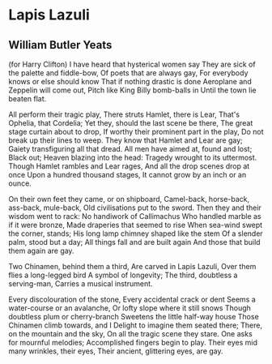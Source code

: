 # Lapis Lazuli
## William Butler Yeats
(for Harry Clifton)
I have heard that hysterical women say
They are sick of the palette and fiddle-bow,
Of poets that are always gay,
For everybody knows or else should know
That if nothing drastic is done
Aeroplane and Zeppelin will come out,
Pitch like King Billy bomb-balls in
Until the town lie beaten flat.

All perform their tragic play,
There struts Hamlet, there is Lear,
That's Ophelia, that Cordelia;
Yet they, should the last scene be there,
The great stage curtain about to drop,
If worthy their prominent part in the play,
Do not break up their lines to weep.
They know that Hamlet and Lear are gay;
Gaiety transfiguring all that dread.
All men have aimed at, found and lost;
Black out; Heaven blazing into the head:
Tragedy wrought to its uttermost.
Though Hamlet rambles and Lear rages,
And all the drop scenes drop at once
Upon a hundred thousand stages,
It cannot grow by an inch or an ounce.

On their own feet they came, or on shipboard,
Camel-back, horse-back, ass-back, mule-back,
Old civilisations put to the sword.
Then they and their wisdom went to rack:
No handiwork of Callimachus
Who handled marble as if it were bronze,
Made draperies that seemed to rise
When sea-wind swept the corner, stands;
His long lamp chimney shaped like the stem
Of a slender palm, stood but a day;
All things fall and are built again
And those that build them again are gay.

Two Chinamen, behind them a third,
Are carved in Lapis Lazuli,
Over them flies a long-legged bird
A symbol of longevity;
The third, doubtless a serving-man,
Carries a musical instrument.

Every discolouration of the stone,
Every accidental crack or dent
Seems a water-course or an avalanche,
Or lofty slope where it still snows
Though doubtless plum or cherry-branch
Sweetens the little half-way house
Those Chinamen climb towards, and I
Delight to imagine them seated there;
There, on the mountain and the sky,
On all the tragic scene they stare.
One asks for mournful melodies;
Accomplished fingers begin to play.
Their eyes mid many wrinkles, their eyes,
Their ancient, glittering eyes, are gay.